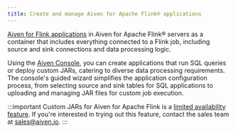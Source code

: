 ```yaml
---
title: Create and manage Aiven for Apache Flink® applications
---
```


[Aiven for Flink applications](/docs/products/flink/concepts/flink-applications) in Aiven for Apache Flink® servers as a container that
includes everything connected to a Flink job, including source and sink
connections and data processing logic.

Using the [Aiven Console](https://console.aiven.io/), you can create
applications that run SQL queries or deploy custom JARs, catering to
diverse data processing requirements. The console's guided wizard
simplifies the application configuration process, from selecting source
and sink tables for SQL applications to uploading and managing JAR files
for custom job execution.

:::important
Custom JARs for Aiven for Apache Flink is a
[limited availability feature](/docs/platform/concepts/beta_services). If you're interested in trying out this feature, contact
the sales team at [sales@aiven.io](mailto:sales@aiven.io).
:::
